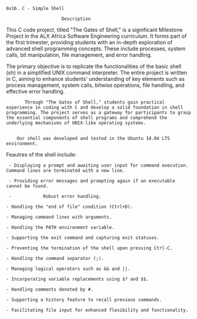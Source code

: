 	0x16. C - Simple Shell

					     Description


This C code project, titled "The Gates of Shell," is a significant Milestone Project in the ALX Africa Software Engineering curriculum. It forms part of the first trimester, providing students with an in-depth exploration of advanced shell programming concepts. These include processes, system calls, bit manipulation, file management, and error handling.

The primary objective is to replicate the functionalities of the basic shell (sh) in a simplified UNIX command interpreter. The entire project is written in C, aiming to enhance students' understanding of key elements such as process management, system calls, bitwise operations, file handling, and effective error handling.

           Through "The Gates of Shell," students gain practical experience in coding with C and develop a solid foundation in shell programming. The project serves as a gateway for participants to grasp the essential components of shell programs and comprehend the underlying mechanisms of UNIX-like operating systems.


		Our shell was developed and tested in the Ubuntu 14.04 LTS environment.


   Feautres of the shell include:

	 - Displaying a prompt and awaiting user input for command execution. Command lines are terminated with a new line.

	 - Providing error messages and prompting again if an executable cannot be found.

	 -            Robust error handling.

	- Handling the "end of file" condition (Ctrl+D).

	- Managing command lines with arguments.

	- Handling the PATH environment variable.
           
	- Supporting the exit command and capturing exit statuses.                       
                                                                                                                        
	- Preventing the termination of the shell upon pressing Ctrl-C.

	- Handling the command separator (;).
  
	- Managing logical operators such as && and ||.
                                                                                                    
	- Incorporating variable replacements using $? and $$.
                                                                                     
	- Handling comments denoted by #.
                                                                     
	- Supporting a history feature to recall previous commands.              

	- Facilitating file input for enhanced flexibility and functionality.
